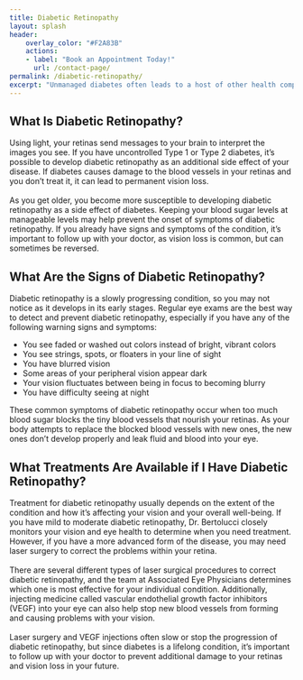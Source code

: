 ```yaml
---
title: Diabetic Retinopathy
layout: splash
header:
    overlay_color: "#F2A83B"
    actions:
    - label: "Book an Appointment Today!"
      url: /contact-page/
permalink: /diabetic-retinopathy/
excerpt: "Unmanaged diabetes often leads to a host of other health complications, including diabetic retinopathy — an eye condition that may lead to blindness if ignored. If you are a diabetic, and are beginning to notice changes in your vision, it could be Diabetic Retinopathy. Schedule an eye exam today at any of our offices to come up with a personalized plan."
---
```

<div class="faqs">
  <div class="faq">
    <h2> What Is Diabetic Retinopathy? </h2>
    <p> 
    Using light, your retinas send messages to your brain to interpret the images you see. If you have uncontrolled Type 1 or Type 2 diabetes, it’s possible to develop diabetic retinopathy as an additional side effect of your disease. If diabetes causes damage to the blood vessels in your retinas and you don’t treat it, it can lead to permanent vision loss.
    <br> <br>
    As you get older, you become more susceptible to developing diabetic retinopathy as a side effect of diabetes. Keeping your blood sugar levels at manageable levels may help prevent the onset of symptoms of diabetic retinopathy. If you already have signs and symptoms of the condition, it’s important to follow up with your doctor, as vision loss is common, but can sometimes be reversed.
    </p>
  </div>

  <div class="faq">
  <h2> What Are the Signs of Diabetic Retinopathy? </h2>
  <p>
  Diabetic retinopathy is a slowly progressing condition, so you may not notice as it develops in its early stages. Regular eye exams are the best way to detect and prevent diabetic retinopathy, especially if you have any of the following warning signs and symptoms:
  <ul>
    <li> You see faded or washed out colors instead of bright, vibrant colors </li>
    <li> You see strings, spots, or floaters in your line of sight </li>
    <li> You have blurred vision </li>
    <li> Some areas of your peripheral vision appear dark </li> 
    <li> Your vision fluctuates between being in focus to becoming blurry </li>
    <li> You have difficulty seeing at night </li>
  </ul>
  These common symptoms of diabetic retinopathy occur when too much blood sugar blocks the tiny blood vessels that nourish your retinas. As your body attempts to replace the blocked blood vessels with new ones, the new ones don’t develop properly and leak fluid and blood into your eye.
  </p>
  </div>   

  <div class="faq">
    <h2> What Treatments Are Available if I Have Diabetic Retinopathy? </h2>
    <p>
    Treatment for diabetic retinopathy usually depends on the extent of the condition and how it’s affecting your vision and your overall well-being. If you have mild to moderate diabetic retinopathy, Dr. Bertolucci closely monitors your vision and eye health to determine when you need treatment. However, if you have a more advanced form of the disease, you may need laser surgery to correct the problems within your retina.
    <br> <br>
    There are several different types of laser surgical procedures to correct diabetic retinopathy, and the team at Associated Eye Physicians determines which one is most effective for your individual condition. Additionally, injecting medicine called vascular endothelial growth factor inhibitors (VEGF) into your eye can also help stop new blood vessels from forming and causing problems with your vision.
    <br> <br>
    Laser surgery and VEGF injections often slow or stop the progression of diabetic retinopathy, but since diabetes is a lifelong condition, it’s important to follow up with your doctor to prevent additional damage to your retinas and vision loss in your future.
    </p>
  </div>
</div>